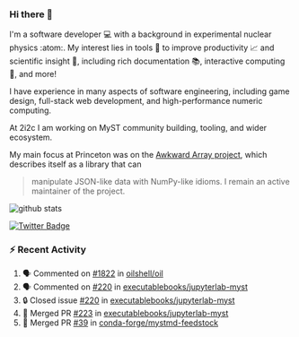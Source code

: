 ### Hi there 👋 

I'm a software developer 💻 with a background in experimental nuclear physics :atom:. My interest lies in tools :wrench: to improve productivity :chart_with_upwards_trend: and scientific insight :telescope:, including rich documentation 📚, interactive computing 🧮, and more! 

I have experience in many aspects of software engineering, including game design, full-stack web development, and high-performance numeric computing. 

At 2i2c I am working on MyST community building, tooling, and wider ecosystem. 

My main focus at Princeton was on the [Awkward Array project](awkward-array.org/), which describes itself as a library that can 
> manipulate JSON-like data with NumPy-like idioms. I remain an active maintainer of the project. 

![github stats](https://github-readme-stats.vercel.app/api?username=agoose77&show_icons=true&hide_rank=true&hide_title=true&bg_color=30,e76445,904e95&text_color=efe3ec&icon_color=efe3ec)
<!--
**agoose77/agoose77** is a ✨ _special_ ✨ repository because its `README.md` (this file) appears on your GitHub profile.

Here are some ideas to get you started:

- 🔭 I’m currently working on ...
- 🌱 I’m currently learning ...
- 👯 I’m looking to collaborate on ...
- 🤔 I’m looking for help with ...
- 💬 Ask me about ...
- 📫 How to reach me: ...
- 😄 Pronouns: ...
- ⚡ Fun fact: ...
-->

[![Twitter Badge](https://img.shields.io/twitter/follow/agoose77?style=flat-square&logo=Twitter&logoColor=white&color=cornflowerblue)](https://twitter.com/agoose77)

### :zap: Recent Activity

<!--START_SECTION:activity-->
1. 🗣 Commented on [#1822](https://github.com/oilshell/oil/issues/1822#issuecomment-1970684807) in [oilshell/oil](https://github.com/oilshell/oil)
2. 🗣 Commented on [#220](https://github.com/executablebooks/jupyterlab-myst/issues/220#issuecomment-1970678263) in [executablebooks/jupyterlab-myst](https://github.com/executablebooks/jupyterlab-myst)
3. 🔒 Closed issue [#220](https://github.com/executablebooks/jupyterlab-myst/issues/220) in [executablebooks/jupyterlab-myst](https://github.com/executablebooks/jupyterlab-myst)
4. 🎉 Merged PR [#223](https://github.com/executablebooks/jupyterlab-myst/pull/223) in [executablebooks/jupyterlab-myst](https://github.com/executablebooks/jupyterlab-myst)
5. 🎉 Merged PR [#39](https://github.com/conda-forge/mystmd-feedstock/pull/39) in [conda-forge/mystmd-feedstock](https://github.com/conda-forge/mystmd-feedstock)
<!--END_SECTION:activity-->
